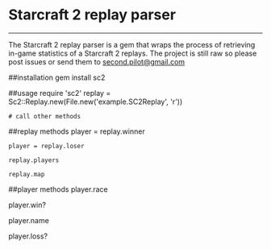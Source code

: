 # Starcraft 2 replay parser
------------------------
The Starcraft 2 replay parser is a gem that wraps the process of retrieving in-game statistics of a 
Starcraft 2 replays. The project is still raw so please post issues or send them to second.pilot@gmail.com

##installation
	gem install sc2

##usage
	require 'sc2'
	replay = Sc2::Replay.new(File.new('example.SC2Replay', 'r'))

	# call other methods

##replay methods
	player = replay.winner

	player = replay.loser

	replay.players
	
	replay.map

##player methods
  player.race
  
  player.win?
  
  player.name
  
  player.loss?
